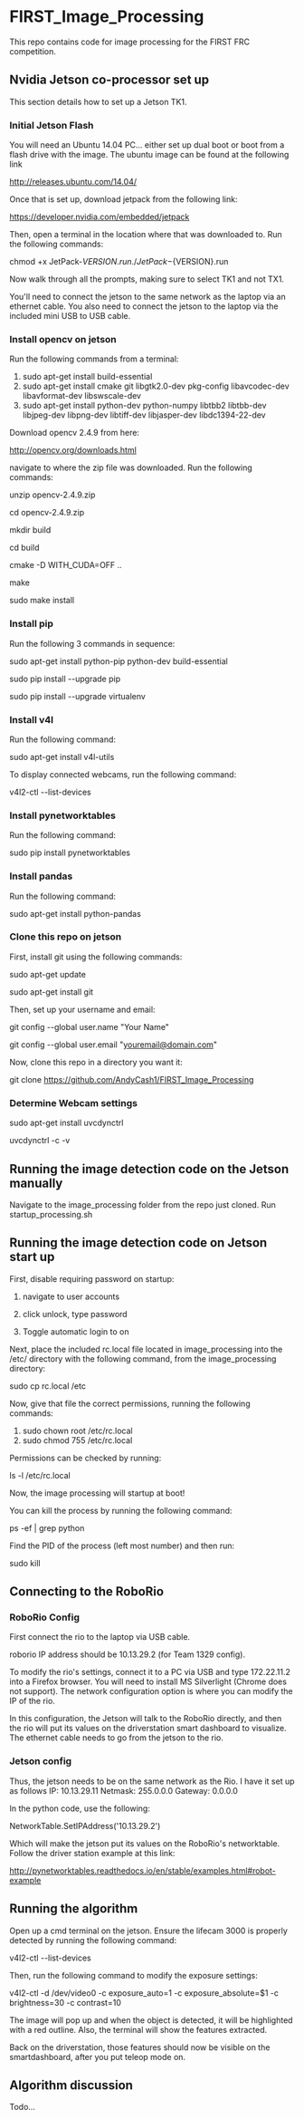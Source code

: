# FIRST_Image_Processing
This repo contains code for image processing for the FIRST FRC competition. 

## Nvidia Jetson co-processor set up

This section details how to set up a Jetson TK1.

### Initial Jetson Flash

You will need an Ubuntu 14.04 PC... either set up 
dual boot or boot from a flash drive with the image.  The ubuntu image can be found at the following link

http://releases.ubuntu.com/14.04/

Once that is set up, download jetpack from the following link:

https://developer.nvidia.com/embedded/jetpack

Then, open a terminal in the location where that was downloaded to.
Run the following commands:

chmod +x JetPack-${VERSION}.run
./JetPack-${VERSION}.run

Now walk through all the prompts, making sure to select TK1 and not TX1.

You'll need to connect the jetson to the same network as the laptop via an ethernet cable.
You also need to connect the jetson to the laptop via the included mini USB to USB cable.

### Install opencv on jetson

Run the following commands from a terminal:

1. sudo apt-get install build-essential
2. sudo apt-get install cmake git libgtk2.0-dev pkg-config libavcodec-dev libavformat-dev libswscale-dev
3. sudo apt-get install python-dev python-numpy libtbb2 libtbb-dev libjpeg-dev libpng-dev libtiff-dev libjasper-dev libdc1394-22-dev

Download opencv 2.4.9 from here:

http://opencv.org/downloads.html

navigate to where the zip file was downloaded.  Run the following commands:

unzip opencv-2.4.9.zip

cd opencv-2.4.9.zip

mkdir build

cd build

cmake -D WITH_CUDA=OFF ..

make

sudo make install

### Install pip

Run the following 3 commands in sequence:

sudo apt-get install python-pip python-dev build-essential

sudo pip install --upgrade pip

sudo pip install --upgrade virtualenv

### Install v4l

Run the following command:

sudo apt-get install v4l-utils

To display connected webcams, run the following command:

v4l2-ctl --list-devices

### Install pynetworktables

Run the following command:

sudo pip install pynetworktables

### Install pandas

Run the following command:

sudo apt-get install python-pandas

### Clone this repo on jetson

First, install git using the following commands:

sudo apt-get update

sudo apt-get install git

Then, set up your username and email:

git config --global user.name "Your Name"

git config --global user.email "youremail@domain.com"

Now, clone this repo in a directory you want it:

git clone https://github.com/AndyCash1/FIRST_Image_Processing

### Determine Webcam settings

sudo apt-get install uvcdynctrl

uvcdynctrl -c -v

## Running the image detection code on the Jetson manually

Navigate to the image_processing folder from the repo just cloned.
Run startup_processing.sh

## Running the image detection code on Jetson start up

First, disable requiring password on startup:

1. navigate to user accounts

2. click unlock, type password

3. Toggle automatic login to on

Next, place the included rc.local file located in image_processing into 
the /etc/ directory with the following command, from the image_processing directory:

sudo cp rc.local /etc

Now, give that file the correct permissions, running the following commands:

1. sudo chown root /etc/rc.local
2. sudo chmod 755 /etc/rc.local

Permissions can be checked by running:

ls -l /etc/rc.local

Now, the image processing will startup at boot!

You can kill the process by running the following command:

ps -ef | grep python

Find the PID of the process (left most number) and then run:

sudo kill <PID>

## Connecting to the RoboRio

### RoboRio Config

First connect the rio to the laptop via USB cable.

roborio IP address should be 10.13.29.2 (for Team 1329 config).

To modify the rio's settings, connect it to a PC via USB and type 172.22.11.2 
into a Firefox browser.  You will need to install MS Silverlight (Chrome does not support).
The network configuration option is where you can modify the IP of the rio.

In this configuration, the Jetson will talk to the RoboRio directly, 
and then the rio will put its values on the driverstation smart dashboard to visualize.
The ethernet cable needs to go from the jetson to the rio.

### Jetson config

Thus, the jetson needs to be on the same network as the Rio.  I have it set up as follows
IP: 10.13.29.11
Netmask: 255.0.0.0
Gateway: 0.0.0.0

In the python code, use the following: 

NetworkTable.SetIPAddress('10.13.29.2')

Which will make the jetson put its values on the RoboRio's networktable.
Follow the driver station example at this link:

http://pynetworktables.readthedocs.io/en/stable/examples.html#robot-example

## Running the algorithm

Open up a cmd terminal on the jetson.  Ensure the lifecam 3000 is properly detected by running 
the following command:

v4l2-ctl --list-devices

Then, run the following command to modify the exposure settings:

v4l2-ctl -d /dev/video0 -c exposure_auto=1 -c exposure_absolute=$1 
-c brightness=30 -c contrast=10

The image will pop up and when the object is detected, it will be highlighted with a red outline.
Also, the terminal will show the features extracted.

Back on the driverstation, those features should now be visible on the smartdashboard, 
after you put teleop mode on.

## Algorithm discussion

Todo...
